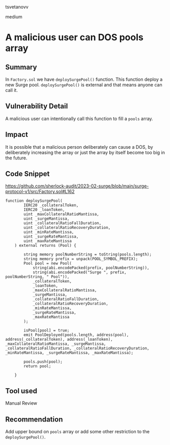 tsvetanovv

medium

# A malicious user can DOS pools array

## Summary
In `Factory.sol` we have `deploySurgePool()` function. This function deploy a new Surge pool. `deploySurgePool()` is external аnd that means anyone can call it. 

## Vulnerability Detail
A malicious user can intentionally call this function to fill a `pools` array.

## Impact
It is possible that a malicious person deliberately can cause a DOS, by deliberately increasing the array or just the array by itself become too big in the future.

## Code Snippet
https://github.com/sherlock-audit/2023-02-surge/blob/main/surge-protocol-v1/src/Factory.sol#L162
```solidity
function deploySurgePool(
        IERC20 _collateralToken,
        IERC20 _loanToken,
        uint _maxCollateralRatioMantissa,
        uint _surgeMantissa,
        uint _collateralRatioFallDuration,
        uint _collateralRatioRecoveryDuration,
        uint _minRateMantissa,
        uint _surgeRateMantissa,
        uint _maxRateMantissa
    ) external returns (Pool) {

        string memory poolNumberString = toString(pools.length);
        string memory prefix = unpack(POOL_SYMBOL_PREFIX);
        Pool pool = new Pool(
            string(abi.encodePacked(prefix, poolNumberString)),
            string(abi.encodePacked("Surge ", prefix, poolNumberString, " Pool")),
            _collateralToken,
            _loanToken,
            _maxCollateralRatioMantissa,
            _surgeMantissa,
            _collateralRatioFallDuration,
            _collateralRatioRecoveryDuration,
            _minRateMantissa,
            _surgeRateMantissa,
            _maxRateMantissa
        );

        isPool[pool] = true;
        emit PoolDeployed(pools.length, address(pool), address(_collateralToken), address(_loanToken), _maxCollateralRatioMantissa, _surgeMantissa, _collateralRatioFallDuration, _collateralRatioRecoveryDuration, _minRateMantissa, _surgeRateMantissa, _maxRateMantissa);

        pools.push(pool);
        return pool;

    }

```
## Tool used

Manual Review

## Recommendation

Add upper bound on `pools` array оr add some other restriction to the `deploySurgePool()`.